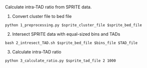 Calculate intra-TAD ratio from SPRITE data.

1. Convert cluster file to bed file
```
python 1_preprocessing.py $sprite_cluster_file $sprite_bed_file
```

2. Intersect SPRITE data with equal-sized bins and TADs
```
bash 2_intresect_TAD.sh $sprite_bed_file $bins_file $TAD_file
```

3. Calculate intra-TAD ratio
```
python 3_calculate_ratio.py $sprite_tad_file 2 1000
```